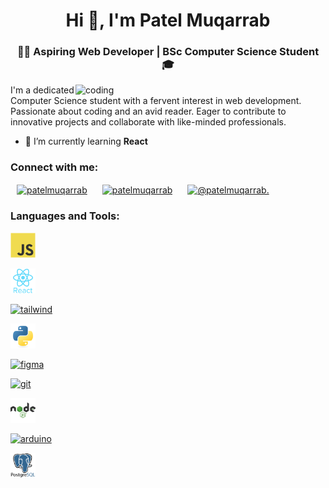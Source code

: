 <h1 align="center">Hi 👋, I'm Patel Muqarrab</h1>
<h3 align="center">👨‍💻 Aspiring Web Developer | BSc Computer Science Student 🎓</h3>

<img alt="coding" width="400" align="right" src="https://i.pinimg.com/736x/5a/b8/14/5ab8140f73f89d9e38d887f936e4b1e6.jpg"></img>

<p>I'm a dedicated Computer Science student with a fervent interest in web development. Passionate about coding and an avid reader. Eager to contribute to innovative projects and collaborate with like-minded professionals.</p>

- 🌱 I’m currently learning **React**

<h3 align="left">Connect with me:</h3>
    <p align="left">
        <a href="https://twitter.com/patelmuqarrab" target="blank" style="margin: 10px;"><img align="center"
                src="https://raw.githubusercontent.com/rahuldkjain/github-profile-readme-generator/master/src/images/icons/Social/twitter.svg"
                alt="patelmuqarrab" height="30" width="40" /></a>
        <a href="https://linkedin.com/in/patelmuqarrab" target="blank" style="margin: 10px;"><img align="center"
                src="https://raw.githubusercontent.com/rahuldkjain/github-profile-readme-generator/master/src/images/icons/Social/linked-in-alt.svg"
                alt="patelmuqarrab" height="30" width="40" /></a>
        <a href="https://medium.com/@patelmuqarrab." target="blank" style="margin: 10px;"><img align="center"
                src="https://raw.githubusercontent.com/rahuldkjain/github-profile-readme-generator/master/src/images/icons/Social/medium.svg"
                alt="@patelmuqarrab." height="30" width="40" /></a>
    </p>

<h3 align="left">Languages and Tools:</h3>
    <p align="left">

<a href="https://developer.mozilla.org/en-US/docs/Web/JavaScript" target="_blank" rel="noreferrer"> <img
                src="https://raw.githubusercontent.com/devicons/devicon/master/icons/javascript/javascript-original.svg"
                alt="javascript" width="40" height="40" /> </a><br>

<a href="https://reactjs.org/" target="_blank" rel="noreferrer">
            <img src="https://raw.githubusercontent.com/devicons/devicon/master/icons/react/react-original-wordmark.svg"
                alt="react" width="40" height="40" /> </a><br>

<a href="https://tailwindcss.com/" target="_blank" rel="noreferrer"> <img
                src="https://www.vectorlogo.zone/logos/tailwindcss/tailwindcss-icon.svg" alt="tailwind" width="40"
                height="40" /> </a><br>

<a href="https://www.python.org" target="_blank" rel="noreferrer">
            <img src="https://raw.githubusercontent.com/devicons/devicon/master/icons/python/python-original.svg"
                alt="python" width="40" height="40" /> </a><br>

<a href="https://www.figma.com/" target="_blank" rel="noreferrer"> <img
                src="https://www.vectorlogo.zone/logos/figma/figma-icon.svg" alt="figma" width="40" height="40" /> </a><br>

<a href="https://git-scm.com/" target="_blank" rel="noreferrer"> <img
                src="https://www.vectorlogo.zone/logos/git-scm/git-scm-icon.svg" alt="git" width="40" height="40" /></a><br>
                
<a href="https://nodejs.org" target="_blank" rel="noreferrer">
            <img src="https://raw.githubusercontent.com/devicons/devicon/master/icons/nodejs/nodejs-original-wordmark.svg"
                alt="nodejs" width="40" height="40" /> </a><br>

<a href="https://www.arduino.cc/" target="_blank" rel="noreferrer"> <img
                src="https://cdn.worldvectorlogo.com/logos/arduino-1.svg" alt="arduino" width="40" height="40" /> </a><br>
                
<a href="https://www.postgresql.org" target="_blank" rel="noreferrer">
            <img src="https://raw.githubusercontent.com/devicons/devicon/master/icons/postgresql/postgresql-original-wordmark.svg"
                alt="postgresql" width="40" height="40" /><br>
</a>
                
</p>
